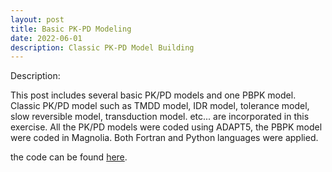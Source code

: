 ```yaml
---
layout: post
title: Basic PK-PD Modeling
date: 2022-06-01
description: Classic PK-PD Model Building
---
```


Description:

This post includes several basic PK/PD models and one PBPK model. Classic PK/PD model such as TMDD model, IDR model, tolerance model, slow reversible model, transduction model. etc... are incorporated in this exercise. All the PK/PD models were coded using ADAPT5, the PBPK model were coded in Magnolia. Both Fortran and Python languages were applied. 


the code can be found [here](https://github.com/Xinnong98/Basic-PK-PD-Model).



